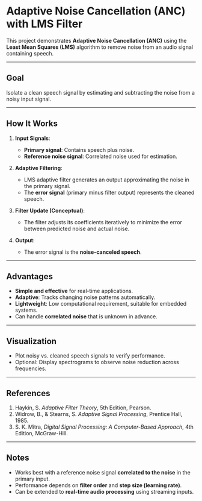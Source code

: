 # Adaptive Noise Cancellation (ANC) with LMS Filter

This project demonstrates **Adaptive Noise Cancellation (ANC)** using the **Least Mean Squares (LMS)** algorithm to remove noise from an audio signal containing speech.

---

## Goal

Isolate a clean speech signal by estimating and subtracting the noise from a noisy input signal.

---

## How It Works

1. **Input Signals**:
   - **Primary signal**: Contains speech plus noise.
   - **Reference noise signal**: Correlated noise used for estimation.

2. **Adaptive Filtering**:
   - LMS adaptive filter generates an output approximating the noise in the primary signal.
   - The **error signal** (primary minus filter output) represents the cleaned speech.

3. **Filter Update (Conceptual)**:
   - The filter adjusts its coefficients iteratively to minimize the error between predicted noise and actual noise.

4. **Output**:
   - The error signal is the **noise-canceled speech**.

---

## Advantages

- **Simple and effective** for real-time applications.  
- **Adaptive**: Tracks changing noise patterns automatically.  
- **Lightweight**: Low computational requirement, suitable for embedded systems.  
- Can handle **correlated noise** that is unknown in advance.

---

## Visualization

- Plot noisy vs. cleaned speech signals to verify performance.  
- Optional: Display spectrograms to observe noise reduction across frequencies.

---

## References

1. Haykin, S. *Adaptive Filter Theory*, 5th Edition, Pearson.  
2. Widrow, B., & Stearns, S. *Adaptive Signal Processing*, Prentice Hall, 1985.  
3. S. K. Mitra, *Digital Signal Processing: A Computer-Based Approach*, 4th Edition, McGraw-Hill.

---

## Notes

- Works best with a reference noise signal **correlated to the noise** in the primary input.  
- Performance depends on **filter order** and **step size (learning rate)**.  
- Can be extended to **real-time audio processing** using streaming inputs.
